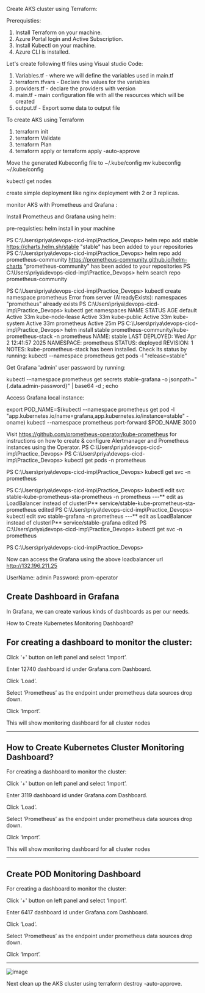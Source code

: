 Create AKS cluster using Terraform:

Prerequisties:

1. Install Terraform on your machine.
2. Azure Portal login and Active Subscription.
3. Install Kubectl on your machine.
4. Azure CLI is installed.

Let's create following tf files using Visual studio Code:

1. Variables.tf - where we will define the variables used in main.tf
2. terraform.tfvars - Declare the values for the variables
3. providers.tf - declare the providers with version
4. main.tf - main configuration file with all the resources which will be created
5. output.tf - Export some data to output file

To create AKS using Terraform
1. terraform init
2. terraform Validate
3. terraform Plan
4. terraform apply or terraform apply -auto-approve

Move the generated Kubeconfig file to ~/.kube/config
mv kubeconfig ~/.kube/config

kubectl get nodes

create simple deployment like nginx deployment with 2 or 3 replicas.

monitor AKS with Prometheus and Grafana :

Install Prometheus and Grafana using helm:

pre-requisties:
helm install in your machine

PS C:\Users\priya\devops-cicd-imp\Practice_Devops> helm repo add stable https://charts.helm.sh/stable
"stable" has been added to your repositories
PS C:\Users\priya\devops-cicd-imp\Practice_Devops> helm repo add prometheus-community https://prometheus-community.github.io/helm-charts
"prometheus-community" has been added to your repositories
PS C:\Users\priya\devops-cicd-imp\Practice_Devops> helm search repo prometheus-community

PS C:\Users\priya\devops-cicd-imp\Practice_Devops> kubectl create namespace prometheus
Error from server (AlreadyExists): namespaces "prometheus" already exists
PS C:\Users\priya\devops-cicd-imp\Practice_Devops> kubectl get namespaces
NAME              STATUS   AGE
default           Active   33m
kube-node-lease   Active   33m
kube-public       Active   33m
kube-system       Active   33m
prometheus        Active   25m
PS C:\Users\priya\devops-cicd-imp\Practice_Devops> helm install stable prometheus-community/kube-prometheus-stack -n prometheus
NAME: stable
LAST DEPLOYED: Wed Apr  2 12:41:57 2025
NAMESPACE: prometheus
STATUS: deployed
REVISION: 1
NOTES:
kube-prometheus-stack has been installed. Check its status by running:
  kubectl --namespace prometheus get pods -l "release=stable"

Get Grafana 'admin' user password by running:

  kubectl --namespace prometheus get secrets stable-grafana -o jsonpath="{.data.admin-password}" | base64 -d ; echo

Access Grafana local instance:

  export POD_NAME=$(kubectl --namespace prometheus get pod -l "app.kubernetes.io/name=grafana,app.kubernetes.io/instance=stable" -oname)
  kubectl --namespace prometheus port-forward $POD_NAME 3000

Visit https://github.com/prometheus-operator/kube-prometheus for instructions on how to create & configure Alertmanager and Prometheus instances using the Operator.
PS C:\Users\priya\devops-cicd-imp\Practice_Devops> 
PS C:\Users\priya\devops-cicd-imp\Practice_Devops> kubectl get pods -n prometheus

PS C:\Users\priya\devops-cicd-imp\Practice_Devops> kubectl get svc -n prometheus

PS C:\Users\priya\devops-cicd-imp\Practice_Devops> kubectl edit svc stable-kube-prometheus-sta-prometheus -n prometheus  ---** edit as LoadBalancer instead of clusterIP**
service/stable-kube-prometheus-sta-prometheus edited
PS C:\Users\priya\devops-cicd-imp\Practice_Devops> kubectl edit svc stable-grafana -n prometheus   ---** edit as LoadBalancer instead of clusterIP**
service/stable-grafana edited
PS C:\Users\priya\devops-cicd-imp\Practice_Devops> kubectl get svc -n prometheus

PS C:\Users\priya\devops-cicd-imp\Practice_Devops>

Now can access the Grafana using the above loadbalancer url http://132.196.211.25 


UserName: admin 
Password: prom-operator

Create Dashboard in Grafana
-----------------------------------

In Grafana, we can create various kinds of dashboards as per our needs.

How to Create Kubernetes Monitoring Dashboard?

For creating a dashboard to monitor the cluster:
--------------------------------------------------------

Click '+' button on left panel and select ‘Import’.

Enter 12740 dashboard id under Grafana.com Dashboard.

Click ‘Load’.

Select ‘Prometheus’ as the endpoint under prometheus data sources drop down.

Click ‘Import’.

This will show monitoring dashboard for all cluster nodes

------------

How to Create Kubernetes Cluster Monitoring Dashboard?
-----------------------------------------------------------------------


For creating a dashboard to monitor the cluster:

Click '+' button on left panel and select ‘Import’.

Enter 3119 dashboard id under Grafana.com Dashboard.

Click ‘Load’.

Select ‘Prometheus’ as the endpoint under prometheus data sources drop down.

Click ‘Import’.

This will show monitoring dashboard for all cluster nodes

---------------------

Create POD Monitoring Dashboard
-----------------------------------------------
For creating a dashboard to monitor the cluster:

Click '+' button on left panel and select ‘Import’.

Enter 6417 dashboard id under Grafana.com Dashboard.

Click ‘Load’.

Select ‘Prometheus’ as the endpoint under prometheus data sources drop down.

Click ‘Import’.

--------------

![image](https://github.com/user-attachments/assets/5e6c1fce-a741-4628-a565-b0e0016654b8)



Next clean up the AKS cluster using terraform destroy -auto-approve.
